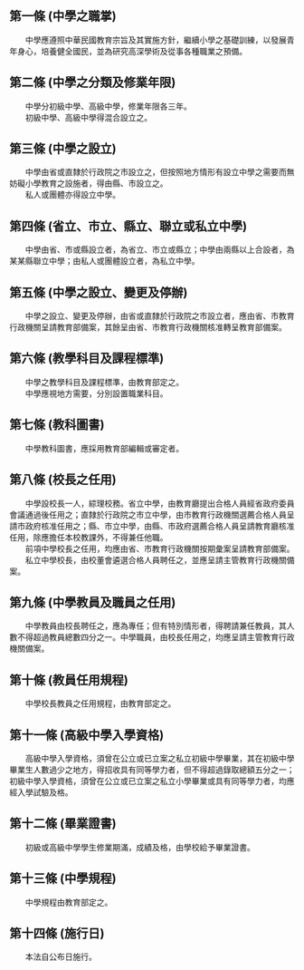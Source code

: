 第一條 (中學之職掌)
-------------------
　　中學應遵照中華民國教育宗旨及其實施方針，繼續小學之基礎訓練，以發展青年身心，培養健全國民，並為研究高深學術及從事各種職業之預備。  


第二條 (中學之分類及修業年限)
-----------------------------
　　中學分初級中學、高級中學，修業年限各三年。  
　　初級中學、高級中學得混合設立之。  


第三條 (中學之設立)
-------------------
　　中學由省或直隸於行政院之市設立之，但按照地方情形有設立中學之需要而無妨礙小學教育之設施者，得由縣、市設立之。  
　　私人或團體亦得設立中學。  


第四條 (省立、市立、縣立、聯立或私立中學)
-----------------------------------------
　　中學由省、市或縣設立者，為省立、市立或縣立；中學由兩縣以上合設者，為某某縣聯立中學；由私人或團體設立者，為私立中學。  


第五條 (中學之設立、變更及停辦)
-------------------------------
　　中學之設立、變更及停辦，由省或直隸於行政院之市設立者，應由省、市教育行政機關呈請教育部備案，其餘呈由省、市教育行政機關核准轉呈教育部備案。  


第六條 (教學科目及課程標準)
---------------------------
　　中學之教學科目及課程標準，由教育部定之。  
　　中學應視地方需要，分別設置職業科目。  


第七條 (教科圖書)
-----------------
　　中學教科圖書，應採用教育部編輯或審定者。  


第八條 (校長之任用)
-------------------
　　中學設校長一人，綜理校務。省立中學，由教育廳提出合格人員經省政府委員會議通過後任用之；直隸於行政院之市立中學，由市教育行政機關選薦合格人員呈請市政府核准任用之；縣、市立中學，由縣、市政府選薦合格人員呈請教育廳核准任用，除應擔任本校教課外，不得兼任他職。  
　　前項中學校長之任用，均應由省、市教育行政機關按期彙案呈請教育部備案。  
　　私立中學校長，由校董會遴選合格人員聘任之，並應呈請主管教育行政機關備案。  


第九條 (中學教員及職員之任用)
-----------------------------
　　中學教員由校長聘任之，應為專任；但有特別情形者，得聘請兼任教員，其人數不得超過教員總數四分之一。中學職員，由校長任用之，均應呈請主管教育行政機關備案。  


第十條 (教員任用規程)
---------------------
　　中學校長教員之任用規程，由教育部定之。  


第十一條 (高級中學入學資格)
---------------------------
　　高級中學入學資格，須曾在公立或已立案之私立初級中學畢業，其在初級中學畢業生人數過少之地方，得招收具有同等學力者，但不得超過錄取總額五分之一；初級中學入學資格，須曾在公立或已立案之私立小學畢業或具有同等學力者，均應經入學試驗及格。  


第十二條 (畢業證書)
-------------------
　　初級或高級中學學生修業期滿，成績及格，由學校給予畢業證書。  


第十三條 (中學規程)
-------------------
　　中學規程由教育部定之。  


第十四條 (施行日)
-----------------
　　本法自公布日施行。